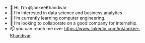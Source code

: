 - 👋 Hi, I’m @jankeeKhandivar
- 👀 I’m interested in data science and business analytics
- 🌱 I’m currently learning computer engineering.
- 💞️ I’m looking to collaborate on a good company for internship.
- 📫 you can reach me over https://www.linkedin.com/in/Jankee-Khandivar.

<!---
jankeeKhandivar/jankeeKhandivar is a ✨ special ✨ repository because its `README.md` (this file) appears on your GitHub profile.
You can click the Preview link to take a look at your changes.
--->

